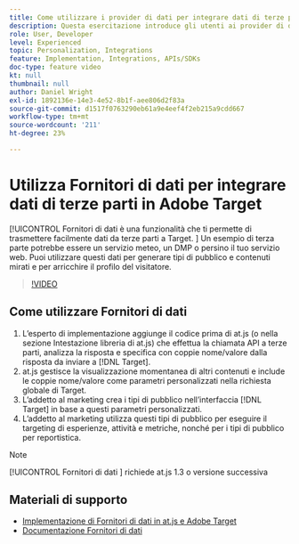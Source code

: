 ```yaml
---
title: Come utilizzare i provider di dati per integrare dati di terze parti
description: Questa esercitazione introduce gli utenti ai provider di dati. Scopri come utilizzare la funzionalità Fornitori di dati per trasferire facilmente dati da terze parti ad Adobe Target.
role: User, Developer
level: Experienced
topic: Personalization, Integrations
feature: Implementation, Integrations, APIs/SDKs
doc-type: feature video
kt: null
thumbnail: null
author: Daniel Wright
exl-id: 1892136e-14e3-4e52-8b1f-aee806d2f83a
source-git-commit: d1517f0763290eb61a9e4eef4f2eb215a9cdd667
workflow-type: tm+mt
source-wordcount: '211'
ht-degree: 23%

---
```


# Utilizza Fornitori di dati per integrare dati di terze parti in Adobe Target

[!UICONTROL Fornitori di dati è una funzionalità che ti permette di trasmettere facilmente dati da terze parti a Target.  ]  Un esempio di terza parte potrebbe essere un servizio meteo, un DMP o persino il tuo servizio web. Puoi utilizzare questi dati per generare tipi di pubblico e contenuti mirati e per arricchire il profilo del visitatore.

>[!VIDEO](https://video.tv.adobe.com/v/22349/?quality=12)

## Come utilizzare Fornitori di dati

1. L’esperto di implementazione aggiunge il codice prima di at.js (o nella sezione Intestazione libreria di at.js) che effettua la chiamata API a terze parti, analizza la risposta e specifica con coppie nome/valore dalla risposta da inviare a [!DNL Target].
1. at.js gestisce la visualizzazione momentanea di altri contenuti e include le coppie nome/valore come parametri personalizzati nella richiesta globale di Target.
1. L’addetto al marketing crea i tipi di pubblico nell’interfaccia [!DNL Target] in base a questi parametri personalizzati.
1. L’addetto al marketing utilizza questi tipi di pubblico per eseguire il targeting di esperienze, attività e metriche, nonché per i tipi di pubblico per reportistica.

>[!NOTE]
>
>[!UICONTROL Fornitori di dati ] richiede at.js 1.3 o versione successiva

## Materiali di supporto

* [Implementazione di Fornitori di dati in at.js e Adobe Target](implement-data-providers-to-integrate-third-party-data.md)
* [Documentazione Fornitori di dati](https://experienceleague.adobe.com/docs/target/using/implement-target/client-side/at-js-implementation/functions-overview/targetgobalsettings.html?lang=en#data-providers)
